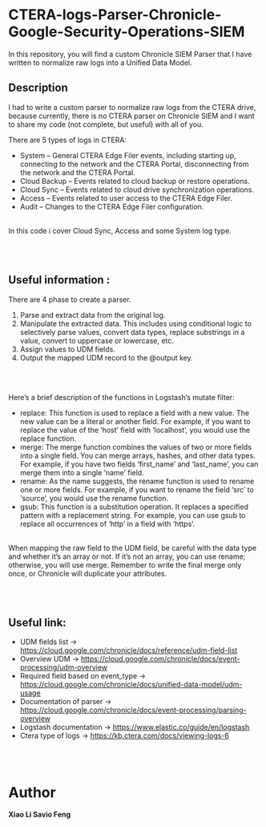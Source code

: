 # CTERA-logs-Parser-Chronicle-Google-Security-Operations-SIEM
In this repository, you will find a custom Chronicle SIEM Parser that I have written to normalize raw logs into a Unified Data Model.

## Description 
I had to write a custom parser to normalize raw logs from the CTERA drive, because currently, there is no CTERA parser on Chronicle SIEM and I want to share my code (not complete, but useful) with all of you. 

There are 5 types of logs in CTERA:
 - System – General CTERA Edge Filer events, including starting up, connecting to the network and the CTERA Portal, disconnecting from the network and the CTERA Portal.
 - Cloud Backup – Events related to cloud backup or restore operations.
 - Cloud Sync – Events related to cloud drive synchronization operations.
 - Access – Events related to user access to the CTERA Edge Filer.
 - Audit – Changes to the CTERA Edge Filer configuration.
   
<br>
In this code i cover Cloud Sync, Access and some System log type.

<br><br>

## Useful information :
There are 4 phase to create a parser.
1) Parse and extract data from the original log.
2) Manipulate the extracted data. This includes using conditional logic to selectively parse values, convert data types, replace substrings in a value, convert to uppercase or lowercase, etc.
3) Assign values to UDM fields.
4) Output the mapped UDM record to the @output key.

<br> <br>

Here’s a brief description of the functions in Logstash’s mutate filter:
 - replace: This function is used to replace a field with a new value. The new value can be a literal or another field. For example, if you want to replace the value of the ‘host’ field with ‘localhost’, you would use the replace function.
 - merge: The merge function combines the values of two or more fields into a single field. You can merge arrays, hashes, and other data types. For example, if you have two fields ‘first_name’ and ‘last_name’, you can merge them into a single ‘name’ field.
 - rename: As the name suggests, the rename function is used to rename one or more fields. For example, if you want to rename the field ‘src’ to ‘source’, you would use the rename function.
 - gsub: This function is a substitution operation. It replaces a specified pattern with a replacement string. For example, you can use gsub to replace all occurrences of ‘http’ in a field with ‘https’.

<br>
When mapping the raw field to the UDM field, be careful with the data type and whether it’s an array or not. If it’s not an array, you can use rename; otherwise, you will use merge. Remember to write the final merge only once, or Chronicle will duplicate your attributes.


<br><br>
## Useful link:
 - UDM fields list -> https://cloud.google.com/chronicle/docs/reference/udm-field-list
 - Overview UDM -> https://cloud.google.com/chronicle/docs/event-processing/udm-overview
 - Required field based on event_type -> https://cloud.google.com/chronicle/docs/unified-data-model/udm-usage
 - Documentation of parser -> https://cloud.google.com/chronicle/docs/event-processing/parsing-overview
 - Logstash documentation -> https://www.elastic.co/guide/en/logstash
 - Ctera type of logs -> https://kb.ctera.com/docs/viewing-logs-6

<br><br>
# Author
<b>Xiao Li Savio Feng</b>
